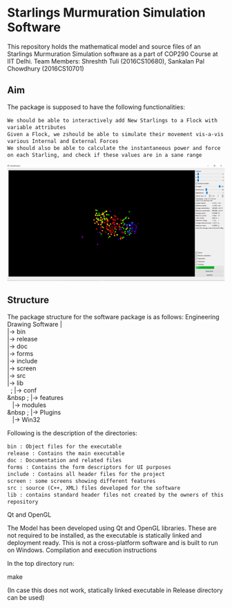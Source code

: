 # Starlings Murmuration Simulation Software

This repository holds the mathematical model and source files of an Starlings Murmuration Simulation software as a part of COP290 Course at IIT Delhi.
Team Members: Shreshth Tuli (2016CS10680), Sankalan Pal Chowdhury (2016CS10701)
## Aim

The package is supposed to have the following functionalities:

    We should be able to interactively add New Starlings to a Flock with variable attributes
    Given a Flock, we zshould be able to simulate their movement vis-a-vis various Internal and External Forces
    We should also be able to calculate the instantaneous power and force on each Starling, and check if these values are in a sane range
![Screenshot]( /screens/200_boids.PNG?raw=true "Simulation with 200 Boids")

## Structure
The package structure for the software package is as follows:
Engineering Drawing Software
|<br/>
|-> bin<br/>
|-> release<br/>
|-> doc<br/>
|-> forms<br/>
|-> include<br/>
|-> screen<br/>
|-> src<br/>
|-> lib<br/>
&nbsp; ;&nbsp;|-> conf<br/>
  &nbsp ;&nbsp;|-> features<br/>
  &nbsp; &nbsp;|-> modules<br/>
  &nbsp ;&nbsp;|-> Plugins<br/>
  &nbsp; &nbsp;|-> Win32<br/>

Following is the description of the directories:

    bin : Object files for the executable
    release : Contains the main executable 
    doc : Documentation and related files
    forms : Contains the form descriptors for UI purposes
    include : Contains all header files for the project
    screen : some screens showing different features
    src : source (C++, XML) files developed for the software
    lib : contains standard header files not created by the owners of this repository 

Qt and OpenGL

The Model has been developed using Qt and OpenGL libraries. These are not required to be installed, as the executable is statically linked and deployment ready. This is not a cross-platform software and is built to run on Windows.
Compilation and execution instructions

In the top directory run:

make

(In case this does not work, statically linked executable in Release directory can be used) 
